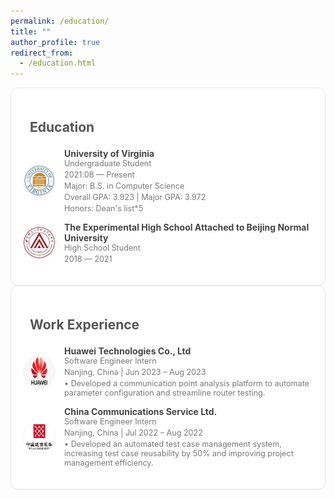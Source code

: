 ```yaml
---
permalink: /education/
title: ""
author_profile: true
redirect_from:
  - /education.html
---
```


<style>
.education-card {
  border: 1px solid #E8E8E8; /* Light border color */
  border-radius: 12px;
  padding: 20px;
  max-width: 600px;
  /*background-color: #FAFAFA; !* Softer background color *!*/
  background-color: #ffffff;
  box-shadow: 0 1px 3px rgba(0, 0, 0, 0.05); /* Softer, lighter shadow */
}

.education-card h2 {
  display: flex;
  align-items: center;

  font-size: 1.5em;
  margin-bottom: 1em;
  color: #555; /* Softer text color */
}

.education-card h2 i {
  font-size: 0.6em; /* Adjust icon size */
  margin-right: 10px;
  color: #bbb; /* Softer icon color */
}

.education-entry {
  display: flex;
  align-items: center;
  margin-bottom: 1em;
}

.education-entry img {
  width: 50px;
  height: 50px;
  border-radius: 50%;
  margin-right: 15px;
  box-shadow: 0 1px 3px rgba(0, 0, 0, 0.1); /* Subtle shadow on logos */
}

.education-entry div {
  display: flex;
  flex-direction: column;
}

.education-entry .institution {
  font-weight: bold;
  font-size: 1em;
  color: #444; /* Softer text color */
}

.education-entry .degree, .education-entry .dates {
  font-size: 0.9em;
  color: #777; /* Softer gray for secondary text */
}

.education-entry .dates {
  margin-top: 3px;
}
</style>


<div class="education-card">
  <h2><i class="fas fa-briefcase"></i> Education</h2>

  <div class="education-entry">
    <img src="/images/uva.png" alt="University of Virginia Logo">
    <div>
      <div class="institution">University of Virginia</div>
      <div class="degree">Undergraduate Student</div>
      <div class="dates">2021.08 — Present</div>
        <div class="dates">Major: B.S. in Computer Science</div>
        <div class="dates">Overall GPA: 3.923 | Major GPA: 3.972</div>
        <div class="dates">Honors: Dean's list*5</div>
    </div>
  </div>

  <div class="education-entry">
    <img src="/images/shiyan.png" alt="shiyan Logo">
    <div>
      <div class="institution">The Experimental High School Attached to Beijing Normal University</div>
      <div class="degree">High School Student</div>
      <div class="dates">2018 — 2021</div>
    </div>
  </div>
</div>


<div class="education-card">
  <h2><i class="fas fa-briefcase"></i> Work Experience</h2>

  <div class="education-entry">
    <img src="/images/huawei.png" alt="Huawei Logo">
    <div>
      <div class="institution">Huawei Technologies Co., Ltd</div>
      <div class="degree">Software Engineer Intern</div>
      <div class="dates">Nanjing, China | Jun 2023 – Aug 2023</div>
      <div class="dates">• Developed a communication point analysis platform to automate parameter configuration and streamline router testing.</div>
    </div>
  </div>

  <div class="education-entry">
    <img src="/images/zhongtong.png" alt="China Communications Service Logo">
    <div>
      <div class="institution">China Communications Service Ltd.</div>
      <div class="degree">Software Engineer Intern</div>
      <div class="dates">Nanjing, China | Jul 2022 – Aug 2022</div>
      <div class="dates">• Developed an automated test case management system, increasing test case reusability by 50% and improving project management efficiency.</div>
    </div>
  </div>
</div>
